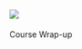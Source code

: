 # ![](https://ga-dash.s3.amazonaws.com/production/assets/logo-9f88ae6c9c3871690e33280fcf557f33.png)
Course Wrap-up
